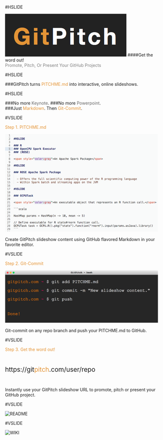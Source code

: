 #HSLIDE

![LOGO](assets/gp-logo.png)
####Get the word out!
<br>
<span style="color:gray">Promote, Pitch, Or Present Your GitHub Projects</span>

#HSLIDE

###GitPitch turns <span style="color: #e49436">PITCHME.md</span> into interactive, online slideshows.

#HSLIDE

###No more <span style="color: #666666">Keynote</span>.
###<span class="fragment" data-fragment-index="1">No more <span style="color: #666666">Powerpoint</span>.</li>
<br>
###<span class="fragment" data-fragment-index="2">Just <span style="color: #e49436">Markdown</span>. Then <span style="color: #e49436">Git-Commit</span>.</li>

#VSLIDE

<span style="color: #e49436">Step 1. PITCHME.md</span>

![MARKDOWN](assets/markdown.png)

Create GitPitch slideshow content using GitHub flavored Markdown in your favorite editor.

#VSLIDE

<span style="color: #e49436">Step 2. Git-Commit</span>

![TERMINAL](assets/terminal.png)

Git-commit on any repo branch and push your PITCHME.md to GitHub.

#VSLIDE

<span style="color: #e49436">Step 3. Get the word out!</span>

<br>

<span style="font-size: 1.5em">https://git<span style="color: #e49436">pitch</span>.com/user/repo

<br>

Instantly use your GitPitch slideshow URL to promote, pitch or present your GitHub project.

#VSLIDE

![README](assets/readme.png)

#VSLIDE

![WIKI](assets/wiki.png)
